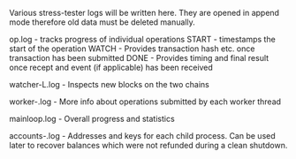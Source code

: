 Various stress-tester logs will be written here. They are opened in append mode
therefore old data must be deleted manually.

 op.log - tracks progress of individual operations
   START - timestamps the start of the operation
   WATCH - Provides transaction hash etc. once transaction has been submitted
   DONE - Provides timing and final result once recept and event (if applicable) has been received

 watcher-L<n>.log - Inspects new blocks on the two chains
 
 worker-<n>.log - More info about operations submitted by each worker thread
 
 mainloop.log - Overall progress and statistics
 
 accounts-<target>.log - Addresses and keys for each child process. Can be used
   later to recover balances which were not refunded during a clean shutdown.

 
 

